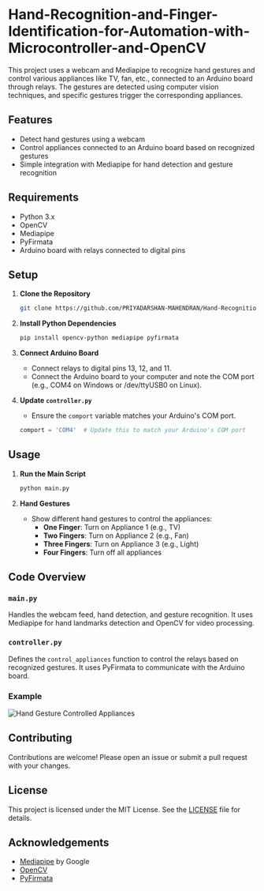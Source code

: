 # Hand-Recognition-and-Finger-Identification-for-Automation-with-Microcontroller-and-OpenCV

This project uses a webcam and Mediapipe to recognize hand gestures and control various appliances like TV, fan, etc., connected to an Arduino board through relays. The gestures are detected using computer vision techniques, and specific gestures trigger the corresponding appliances.

## Features

- Detect hand gestures using a webcam
- Control appliances connected to an Arduino board based on recognized gestures
- Simple integration with Mediapipe for hand detection and gesture recognition

## Requirements

- Python 3.x
- OpenCV
- Mediapipe
- PyFirmata
- Arduino board with relays connected to digital pins

## Setup

1. **Clone the Repository**
    ```sh
    git clone https://github.com/PRIYADARSHAN-MAHENDRAN/Hand-Recognition-and-Finger-Identification-for-Automation-with-Microcontroller-and-OpenCV/tree/main
    ```

2. **Install Python Dependencies**
    ```sh
    pip install opencv-python mediapipe pyfirmata
    ```

3. **Connect Arduino Board**
    - Connect relays to digital pins 13, 12, and 11.
    - Connect the Arduino board to your computer and note the COM port (e.g., COM4 on Windows or /dev/ttyUSB0 on Linux).

4. **Update `controller.py`**
    - Ensure the `comport` variable matches your Arduino's COM port.
    ```python
    comport = 'COM4'  # Update this to match your Arduino's COM port
    ```

## Usage

1. **Run the Main Script**
    ```sh
    python main.py
    ```

2. **Hand Gestures**
    - Show different hand gestures to control the appliances:
      - **One Finger**: Turn on Appliance 1 (e.g., TV)
      - **Two Fingers**: Turn on Appliance 2 (e.g., Fan)
      - **Three Fingers**: Turn on Appliance 3 (e.g., Light)
      - **Four Fingers**: Turn off all appliances

## Code Overview

### `main.py`

Handles the webcam feed, hand detection, and gesture recognition. It uses Mediapipe for hand landmarks detection and OpenCV for video processing.

### `controller.py`

Defines the `control_appliances` function to control the relays based on recognized gestures. It uses PyFirmata to communicate with the Arduino board.

### Example

![Hand Gesture Controlled Appliances](path/to/screenshot.png)

## Contributing

Contributions are welcome! Please open an issue or submit a pull request with your changes.

## License

This project is licensed under the MIT License. See the [LICENSE](LICENSE) file for details.

## Acknowledgements

- [Mediapipe](https://github.com/google/mediapipe) by Google
- [OpenCV](https://opencv.org/)
- [PyFirmata](https://github.com/tino/pyFirmata)

